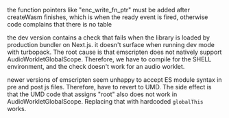 the function pointers like "enc_write_fn_ptr" must be added after createWasm finishes,
which is when the ready event is fired, otherwise code complains that there is no table

the dev version contains a check that fails when the library is loaded by production bundler
on Next.js.
it doesn't surface when running dev mode with turbopack.
The root cause is that emscripten does not natively support AudioWorkletGlobalScope.
Therefore, we have to compile for the SHELL environment, and the check doesn't work for
an audio worklet.

newer versions of emscripten seem unhappy to accept ES module syntax in pre and post js
files.
Therefore, have to revert to UMD.
The side effect is that the UMD code that assigns "root" also does not work in
AudioWorkletGlobalScope.
Replacing that with hardcoded `globalThis` works.